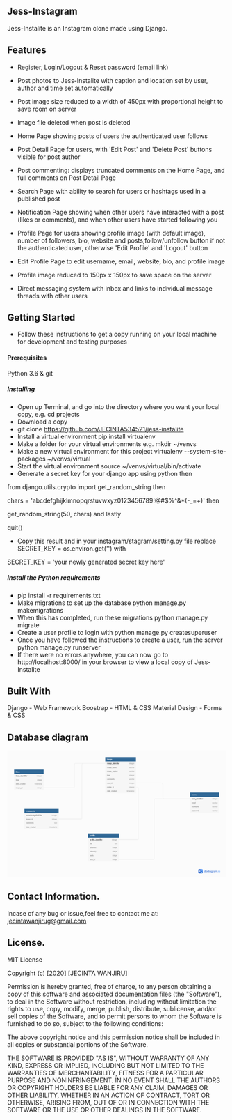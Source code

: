  ## Jess-Instagram
Jess-Instalite is an Instagram clone made using Django.

## Features
* Register, Login/Logout & Reset password (email link)

* Post photos to Jess-Instalite with caption and location set by user, author and time set automatically

* Post image size reduced to a width of 450px with proportional height to save room on server

* Image file deleted when post is deleted

* Home Page showing posts of users the authenticated user follows

* Post Detail Page for users, with 'Edit Post' and 'Delete Post' buttons visible for post author

* Post commenting: displays truncated comments on the Home Page, and full comments on Post Detail Page

* Search Page with ability to search for users or hashtags used in a published post

* Notification Page showing when other users have interacted with a post (likes or comments), and when other users have started following you

* Profile Page for users showing profile image (with default image), number of followers, bio, website and posts,follow/unfollow button if not the authenticated user, otherwise 'Edit Profile' and 'Logout' button

* Edit Profile Page to edit username, email, website, bio, and profile image

* Profile image reduced to 150px x 150px to save space on the server

* Direct messaging system with inbox and links to individual message threads with other users



## Getting Started
* Follow these instructions to get a copy running on your local machine for development and testing purposes

#### Prerequisites
Python 3.6 & git

##### Installing
* Open up Terminal, and go into the directory where you want your local copy, e.g.
cd projects
* Download a copy
* git clone https://github.com/JECINTA534521/jess-instalite
* Install a virtual environment
pip install virtualenv
* Make a folder for your virtual environments e.g.
mkdir ~/venvs
* Make a new virtual environment for this project
virtualenv --system-site-packages ~/venvs/virtual
* Start the virtual environment
source ~/venvs/virtual/bin/activate
* Generate a secret key for your django app using
python
then

from django.utils.crypto import get_random_string
then

chars = 'abcdefghijklmnopqrstuvwxyz0123456789!@#$%^&*(-_=+)'
then

get_random_string(50, chars)
and lastly

quit()
* Copy this result and in your instagram/stagram/setting.py file replace
SECRET_KEY = os.environ.get('')
with

SECRET_KEY = 'your newly generated secret key here'

##### Install the Python requirements
* pip install -r requirements.txt
* Make migrations to set up the database
python manage.py makemigrations
* When this has completed, run these migrations
python manage.py migrate
* Create a user profile to login with
python manage.py createsuperuser
* Once you have followed the instructions to create a user, run the server
python manage.py runserver
* If there were no errors anywhere, you can now go to http://localhost:8000/ in your browser to view a local copy of Jess-Instalite



## Built With
Django - Web Framework
Boostrap - HTML & CSS
Material Design - Forms & CSS
 
## Database diagram
<img src="img/instagram-database.png">


## Contact Information.
Incase of any bug or issue,feel free to contact me at: jecintawanjirug@gmail.com

## License.
MIT License

Copyright (c) [2020] [JECINTA WANJIRU]

Permission is hereby granted, free of charge, to any person obtaining a copy
of this software and associated documentation files (the "Software"), to deal
in the Software without restriction, including without limitation the rights
to use, copy, modify, merge, publish, distribute, sublicense, and/or sell
copies of the Software, and to permit persons to whom the Software is
furnished to do so, subject to the following conditions:

The above copyright notice and this permission notice shall be included in all
copies or substantial portions of the Software.

THE SOFTWARE IS PROVIDED "AS IS", WITHOUT WARRANTY OF ANY KIND, EXPRESS OR
IMPLIED, INCLUDING BUT NOT LIMITED TO THE WARRANTIES OF MERCHANTABILITY,
FITNESS FOR A PARTICULAR PURPOSE AND NONINFRINGEMENT. IN NO EVENT SHALL THE
AUTHORS OR COPYRIGHT HOLDERS BE LIABLE FOR ANY CLAIM, DAMAGES OR OTHER
LIABILITY, WHETHER IN AN ACTION OF CONTRACT, TORT OR OTHERWISE, ARISING FROM,
OUT OF OR IN CONNECTION WITH THE SOFTWARE OR THE USE OR OTHER DEALINGS IN THE
SOFTWARE.

